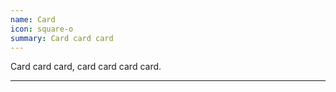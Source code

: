 ```yaml
---
name: Card
icon: square-o
summary: Card card card
---
```


Card card card, card card card card.

---
